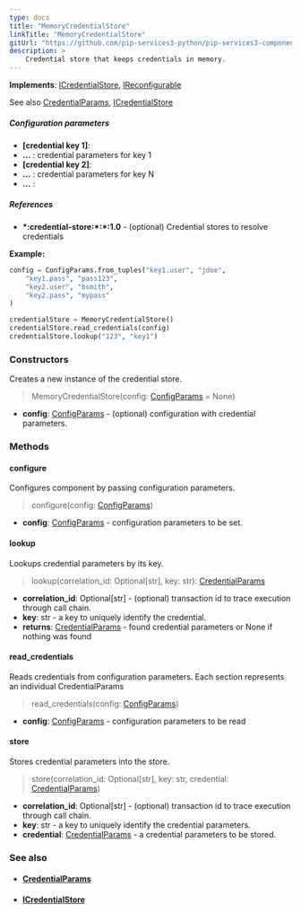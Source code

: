 ```yaml
---
type: docs
title: "MemoryCredentialStore"
linkTitle: "MemoryCredentialStore"
gitUrl: "https://github.com/pip-services3-python/pip-services3-components-python"
description: >
    Credential store that keeps credentials in memory.
---
```


**Implements**: [ICredentialStore](../icredential_store), [IReconfigurable](../../../commons/config/ireconfigurable)

See also [CredentialParams](../credential_params), [ICredentialStore](../icredential_store)

##### Configuration parameters

- **[credential key 1]**:
- **...** : credential parameters for key 1
- **[credential key 2]**:
- **...** : credential parameters for key N
- **...** :

##### References
- **\*:credential-store:\*:\*:1.0** -  (optional) Credential stores to resolve credentials


**Example:**
```python
config = ConfigParams.from_tuples("key1.user", "jdoe",
    "key1.pass", "pass123",
    "key2.user", "bsmith",
    "key2.pass", "mypass"
)

credentialStore = MemoryCredentialStore()
credentialStore.read_credentials(config)
credentialStore.lookup("123", "key1")
```

### Constructors
Creates a new instance of the credential store.

> MemoryCredentialStore(config: [ConfigParams](../../../commons/config/config_params) = None)

- **config**: [ConfigParams](../../../commons/config/config_params) - (optional) configuration with credential parameters.


### Methods

#### configure
Configures component by passing configuration parameters.

> configure(config: [ConfigParams](../../../commons/config/config_params))

- **config**: [ConfigParams](../../../commons/config/config_params) - configuration parameters to be set.


#### lookup
Lookups credential parameters by its key.

> lookup(correlation_id: Optional[str], key: str): [CredentialParams](../credential_params)

- **correlation_id**: Optional[str] - (optional) transaction id to trace execution through call chain.
- **key**: str - a key to uniquely identify the credential.
- **returns**: [CredentialParams](../credential_params) - found credential parameters or None if nothing was found


#### read_credentials
Reads credentials from configuration parameters.
Each section represents an individual CredentialParams

> read_credentials(config: [ConfigParams](../../../commons/config/config_params))

- **config**: [ConfigParams](../../../commons/config/config_params) - configuration parameters to be read


#### store
Stores credential parameters into the store.

> store(correlation_id: Optional[str], key: str, credential: [CredentialParams](../credential_params))

- **correlation_id**: Optional[str] - (optional) transaction id to trace execution through call chain.
- **key**: str - a key to uniquely identify the credential parameters.
- **credential**: [CredentialParams](../credential_params) - a credential parameters to be stored.



### See also
- #### [CredentialParams](../credential_params)
- #### [ICredentialStore](../icredential_store)